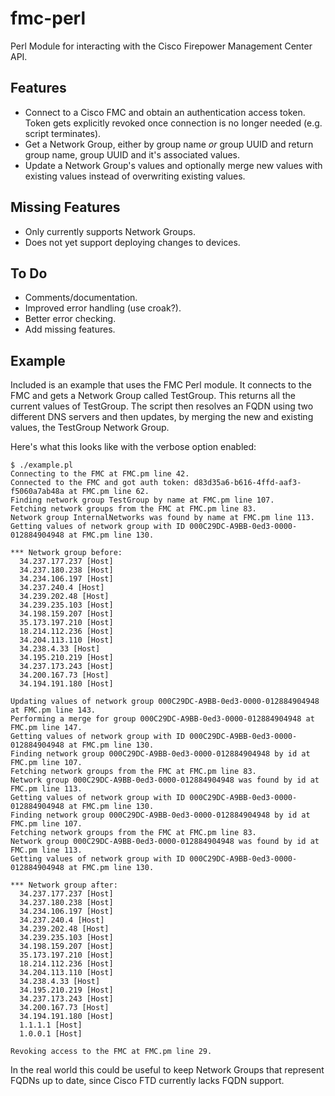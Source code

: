 # fmc-perl
Perl Module for interacting with the Cisco Firepower Management Center API.

## Features
- Connect to a Cisco FMC and obtain an authentication access token. Token gets explicitly revoked once connection is no longer needed (e.g. script terminates).
- Get a Network Group, either by group name *or* group UUID and return group name, group UUID and it's associated values.
- Update a Network Group's values and optionally merge new values with existing values instead of overwriting existing values.

## Missing Features
- Only currently supports Network Groups.
- Does not yet support deploying changes to devices.

## To Do
- Comments/documentation.
- Improved error handling (use croak?).
- Better error checking.
- Add missing features.

## Example
Included is an example that uses the FMC Perl module. It connects to the FMC and gets a Network Group called TestGroup. This returns all the current values of TestGroup. The script then resolves an FQDN using two different DNS servers and then updates, by merging the new and existing values, the TestGroup Network Group.

Here's what this looks like with the verbose option enabled: 

````
$ ./example.pl
Connecting to the FMC at FMC.pm line 42.
Connected to the FMC and got auth token: d83d35a6-b616-4ffd-aaf3-f5060a7ab48a at FMC.pm line 62.
Finding network group TestGroup by name at FMC.pm line 107.
Fetching network groups from the FMC at FMC.pm line 83.
Network group InternalNetworks was found by name at FMC.pm line 113.
Getting values of network group with ID 000C29DC-A9BB-0ed3-0000-012884904948 at FMC.pm line 130.

*** Network group before:
  34.237.177.237 [Host]
  34.237.180.238 [Host]
  34.234.106.197 [Host]
  34.237.240.4 [Host]
  34.239.202.48 [Host]
  34.239.235.103 [Host]
  34.198.159.207 [Host]
  35.173.197.210 [Host]
  18.214.112.236 [Host]
  34.204.113.110 [Host]
  34.238.4.33 [Host]
  34.195.210.219 [Host]
  34.237.173.243 [Host]
  34.200.167.73 [Host]
  34.194.191.180 [Host]

Updating values of network group 000C29DC-A9BB-0ed3-0000-012884904948 at FMC.pm line 143.
Performing a merge for group 000C29DC-A9BB-0ed3-0000-012884904948 at FMC.pm line 147.
Getting values of network group with ID 000C29DC-A9BB-0ed3-0000-012884904948 at FMC.pm line 130.
Finding network group 000C29DC-A9BB-0ed3-0000-012884904948 by id at FMC.pm line 107.
Fetching network groups from the FMC at FMC.pm line 83.
Network group 000C29DC-A9BB-0ed3-0000-012884904948 was found by id at FMC.pm line 113.
Getting values of network group with ID 000C29DC-A9BB-0ed3-0000-012884904948 at FMC.pm line 130.
Finding network group 000C29DC-A9BB-0ed3-0000-012884904948 by id at FMC.pm line 107.
Fetching network groups from the FMC at FMC.pm line 83.
Network group 000C29DC-A9BB-0ed3-0000-012884904948 was found by id at FMC.pm line 113.
Getting values of network group with ID 000C29DC-A9BB-0ed3-0000-012884904948 at FMC.pm line 130.

*** Network group after:
  34.237.177.237 [Host]
  34.237.180.238 [Host]
  34.234.106.197 [Host]
  34.237.240.4 [Host]
  34.239.202.48 [Host]
  34.239.235.103 [Host]
  34.198.159.207 [Host]
  35.173.197.210 [Host]
  18.214.112.236 [Host]
  34.204.113.110 [Host]
  34.238.4.33 [Host]
  34.195.210.219 [Host]
  34.237.173.243 [Host]
  34.200.167.73 [Host]
  34.194.191.180 [Host]
  1.1.1.1 [Host]
  1.0.0.1 [Host]

Revoking access to the FMC at FMC.pm line 29.
````

In the real world this could be useful to keep Network Groups that represent FQDNs up to date, since Cisco FTD currently lacks FQDN support.
